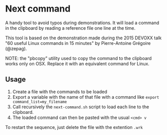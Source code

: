 # Next command

A handy tool to avoid typos during demonstrations.
It will load a command in the clipboard by reading a reference file one line at the time.

This tool is based on the demonstration made during the 2015 DEVOXX talk "60 useful Linux commands in 15 minutes" by Pierre-Antoine Grégoire (@zepag).

NOTE: the "pbcopy" utility used to copy the command to the clipboard works only on OSX. Replace it with an equivalent command for Linux.

## Usage

1. Create a file with the commands to be loaded
2. Export a variable with the name of that file with a command like `export command_list=my_filename`
3. Call recursively the `next-command.sh` script to load each line to the clipboard.
4. The loaded command can then be pasted with the usual `<cmd> v`

To restart the sequence, just delete the file with the extention `.wrk` 